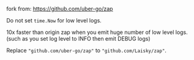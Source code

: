 fork from: <https://github.com/uber-go/zap>


Do not set `time.Now` for low level logs.

10x faster than origin zap when you emit huge number of low level logs.
(such as you set log level to INFO then emit DEBUG logs)

Replace `"github.com/uber-go/zap"` to `"github.com/Laisky/zap"`.

